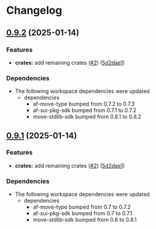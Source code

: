 # Changelog

## [0.9.2](https://github.com/AftermathFinance/aftermath-sdk-rust/compare/sui-framework-sdk-v0.9.1...sui-framework-sdk-v0.9.2) (2025-01-14)


### Features

* **crates:** add remaining crates ([#2](https://github.com/AftermathFinance/aftermath-sdk-rust/issues/2)) ([5d2dae1](https://github.com/AftermathFinance/aftermath-sdk-rust/commit/5d2dae1392de8ed6a5af63a0e559bd3416112b35))


### Dependencies

* The following workspace dependencies were updated
  * dependencies
    * af-move-type bumped from 0.7.2 to 0.7.3
    * af-sui-pkg-sdk bumped from 0.7.1 to 0.7.2
    * move-stdlib-sdk bumped from 0.8.1 to 0.8.2

## [0.9.1](https://github.com/AftermathFinance/aftermath-sdk-rust/compare/sui-framework-sdk-v0.9.0...sui-framework-sdk-v0.9.1) (2025-01-14)


### Features

* **crates:** add remaining crates ([#2](https://github.com/AftermathFinance/aftermath-sdk-rust/issues/2)) ([5d2dae1](https://github.com/AftermathFinance/aftermath-sdk-rust/commit/5d2dae1392de8ed6a5af63a0e559bd3416112b35))


### Dependencies

* The following workspace dependencies were updated
  * dependencies
    * af-move-type bumped from 0.7 to 0.7.2
    * af-sui-pkg-sdk bumped from 0.7 to 0.7.1
    * move-stdlib-sdk bumped from 0.8 to 0.8.1
